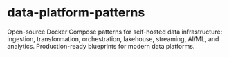 # data-platform-patterns
Open-source Docker Compose patterns for self-hosted data infrastructure: ingestion, transformation, orchestration, lakehouse, streaming, AI/ML, and analytics. Production-ready blueprints for modern data platforms.
